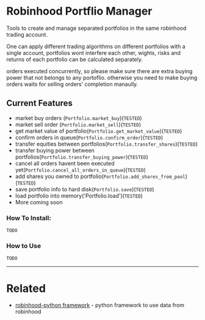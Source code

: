 # Robinhood Portflio Manager
Tools to create and manage separated portfolios in the same robinhood trading account.

One can apply different trading algorithms on different portfolios with a single account, portfolios wont interfere each other, wights, risks and returns of each portfolio can be calculated separately.

orders executed concurrently, so please make sure there are extra buying power that not belongs to any portoflio. otherwise you need to make buying orders waits for selling orders' completion manaully.

## Current Features 
- market buy orders (`Portfolio.market_buy`)(`TESTED`)
- market sell order (`Portfolio.market_sell`)(`TESTED`)
- get market value of portfolio(`Portfolio.get_market_value`)(`TESTED`)
- confirm orders in queue(`Portfolio.confirm_order`)(`TESTED`)
- transfer equities between portfolios(`Portfolio.transfer_shares`)(`TESTED`)
- transfer buying power between portfolios(`Portfolio.transfer_buying_power`)(`TESTED`)
- cancel all orders havent been executed yet(`Portfolio.cancel_all_orders_in_queue`)(`TESTED`)
- add shares you owned to portfolio(`Portfolio.add_shares_from_pool`)(`TESTED`)
- save portfolio info to hard disk(`Portfolio.save`)(`TESTED`)
- load portfolio into memory('Portfolio.load')(`TESTED`)
- More coming soon

### How To Install:
    TODO
    

### How to Use 
    TODO



------------------

# Related

* [robinhood-python framework](https://github.com/zhhrozhh/Robinhood) - python framework to use data from robinhood
